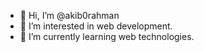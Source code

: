 - 👋 Hi, I’m @akib0rahman
- 👀 I’m interested in web development.
- 🌱 I’m currently learning web technologies.
<!---
akib0rahman/akib0rahman is a ✨ special ✨ repository because its `README.md` (this file) appears on your GitHub profile.
You can click the Preview link to take a look at your changes.
--->
